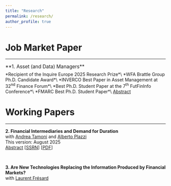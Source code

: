 ```yaml
---
title: "Research"
permalink: /research/
author_profile: true
---
```


Job Market Paper
=========
---

<span style="display:block; font-size:1.10em; margin-bottom:6px;">
  **1. Asset (and Data) Managers**
</span>
*Recipient of the Inquire Europe 2025 Research Prize*\
*WFA Brattle Group Ph.D. Candidate Award*\
*INVERCO Best Paper in Asset Management at 32<sup>nd</sup> Finance Forum*\
*Best Ph.D. Student Paper at the 7<sup>th</sup> FutFinInfo Conference*\
*FMARC Best Ph.D. Student Paper*\
  <a href="#/" onclick="visib('MFData_Econ')">Abstract</a> 
<div id="MFData_Econ" style="display: none; text-align: justify; line-height: 1.2" >
This paper studies the direct impact of new technologies on the asset management industry.<br> 
I show that technological innovations substantially improve fund managers’ ability to target customer demand and attract capital inflows, with implications for the industry’s structure.
Exploiting information from their websites’ codes, I track when fund managers start collecting and analyzing customers’ data using tools like Google Analytics. <br>
Funds adopting such technologies attract 1.5% higher annual flows, with the eﬀect being concentrated in retail share classes. Additionally, they expand product oﬀerings and charge higher fees. The eﬀects decrease with competition as more funds within the same category adopt similar technologies. <br> 
Overall, these results show that technological innovation in asset management extends beyond portfolio allocation decisions to impact how funds attract and retain capital. 
This evidence highlights the economic importance of managers learning from investors’ data.
<br>
</div> <br style="line-height:0.30em;">


Working Papers
==============
---

**2. Financial Intermediaries and Demand for Duration**\
   with [Andrea Tamoni](https://www.andreatamoni.com/) and [Alberto Plazzi](https://sites.google.com/site/albertoplazzihome/home)\
This version: August 2025\
  <a href="#/" onclick="visib('Fin_DemandDur')">Abstract</a> \[[SSRN](https://papers.ssrn.com/sol3/papers.cfm?abstract_id=4605046)\] \[[PDF](../files/Financial_Intermediaries_and_Demand_for_Duration.pdf)\]
<div id="Fin_DemandDur" style="display: none; text-align: justify; line-height: 1.2" >
Stocks with long-term cash flows earn lower expected returns because they hedge fluctuations in investment opportunities. We study the role of financial institutions in shaping this duration premium using equity holdings of primary dealers, pension funds, banks, and insurance companies. We find that intermediaries’ demand for equity duration varies systematically with their risk-bearing capacity. In the time series, institutions reduce their demand for long-duration claims and increase their exposure to reinvestment risk when aggregate capital ratios are low. Such a result extends cross-sectionally: better-capitalized and better-performing institutions tilt their portfolios more strongly toward long-duration stocks than their constrained peers. These patterns align with an ICAPM framework in which hedging demand declines with risk aversion. Counterfactual exercises show that shifts in intermediaries’ preferences generate monotonic changes in expected returns across duration deciles, with especially large effects when demand shocks operate at the holding-company level.
<br> <br style="line-height:0.30em;"> 
<IMG src="../files/01_PrimaryDealers_durDemand_andHKM_.png"  alt="Fin_DemandDur"/>
</div> <br style="line-height:0.30em;">


**3. Are New Technologies Replacing the Information Produced by Financial Markets?**\
   with [Laurent Frésard](https://sites.google.com/view/laurentfresard/home)





<script>
 function visib(id) {
  var x = document.getElementById(id);
  if (x.style.display === "block") {
    x.style.display = "none";
  } else {
    x.style.display = "block";
  }
}
</script>



<!---

## Working paper

<span style="font-size: 1.4em;">Financial Intermediaries and Demand for Duration</span> <span style="margin-left: 10px;"> [SSRN](https://papers.ssrn.com/sol3/papers.cfm?abstract_id=4605046) <br>
*with <a href="https://www.andreatamoni.com" target="_blank" style="text-decoration: none; color: inherit;">Andrea Tamoni</a>, and <a href="https://sites.google.com/site/albertoplazzihome/home" target="_blank" style="text-decoration: none; color: inherit;">Alberto Plazzi</a>*  
<span style="color:lightslategrey"> Main presentations: SFI Research Days; 4<sup>th</sup> LTI@UniTO/Bank of Italy Workshop on Long-Term Investors; MFA; SGF Conference; 7<sup>th</sup> WSIR; 1<sup>st</sup> IFEA Conference </span>

<div style="margin-top: -10px;"></div>

<details>
  <summary style="font-weight:bold; cursor:pointer;">Abstract</summary>
  <p>
We investigate intermediaries demand for long-term cash flows by estimating a characteristic-based demand system on the equity holdings of primary dealers, pension funds, banks, and insurance companies. 
Institutions’ demand for equity duration varies over time and in the cross-section as a function of measures of capital availability. 
In the time-series, when financial constraints are tight, institutions curtail their demand for long-term claims and become more exposed to reinvestment risk. 
In the cross section, unconstrained institutions tilt their portfolio more strongly toward long-duration stocks compared to their constrained peers. 
We conclude that institutional constraints impair the ability to seek for the hedging properties of long-duration claims, to the point that institutions may be forced to leave their “preferred-habitat” allocation. 
Counterfactual analysis shows that shifts in preference for duration generate sizeable effects in the cross-section of stocks, with a stronger impact on firms with long-term cash flows.  </p>
</details>

<div style="margin-top: 25px;"></div>


<span style="font-size: 1.4em;">Are New Technologies Replacing the Information Produced by Financial Markets?</span> <br>
*with <a href="https://sites.google.com/view/laurentfresard/home" target="_blank" style="text-decoration: none; color: inherit;">Laurent Frésard</a>*


<div style="margin-top: 25px;"></div>


<span style="font-size: 1.4em;">The Value of Data-Driven Decision-Making: Evidence from Online Customer Data</span> <br>
*with <a href="https://sites.google.com/view/laurentfresard/home" target="_blank" style="text-decoration: none; color: inherit;">Laurent Frésard</a>, and <a href="https://sites.google.com/site/albertoplazzihome/home" target="_blank" style="text-decoration: none; color: inherit;">Alberto Plazzi</a>* 


<div style="margin-top: 25px;"></div>


<span style="font-size: 1.4em;">Asset Prices in a Data Economy</span> <br>
*with Giacomo Bezzi* 

-->







<!---
<span style="color:lightslategrey"> Main presentations: USI Lugano; SFI Research Days; SASCA PhD Conference  </span> 
-->


<!--

[SSRN](https://papers.ssrn.com/sol3/papers.cfm?abstract_id=4605046)

[[PDF]](http://m-zanotti.github.io/files/paper1.pdf) - 

-->




<!--

## The Horizon of Investors' Information Production 

-->

<!---
<span style="color:lightslategrey"> Presentations: XYZ  </span> 
-->

<!--- 
[[PDF]]() - [[SSRN]]()
-->

 
<!--- 

## Job Market Paper

<span style="font-size: 1.4em;">Asset (and Data) Managers</span> <br>
<span style="margin-left: 10px;"><span style="font-size: 1.05em; color:dimgray">&middot; *Recipient of the Inquire Europe 2025 Research Prize*</span> <br>
<span style="margin-left: 10px;"><span style="font-size: 1.05em; color:dimgray">&middot; *WFA Brattle Group Ph.D. Candidate Award*</span> <br>
<span style="margin-left: 10px;"><span style="font-size: 1.05em; color:dimgray">&middot; *INVERCO Best Paper in Asset Management at 32<sup>nd</sup> Finance Forum*</span> <br>
<span style="margin-left: 10px;"><span style="font-size: 1.05em; color:dimgray">&middot; *Best Ph.D. Student Paper at the 7<sup>th</sup> FutFinInfo Conference*</span> <br>
<span style="margin-left: 10px;"><span style="font-size: 1.05em; color:dimgray">&middot; *FMARC Best Ph.D. Student Paper*</span> <br>

<div style="margin-top: -10px;"></div>

<details>
  <summary style="font-weight:bold; cursor:pointer;">Abstract</summary>
  <p>
This paper studies the direct impact of new technologies on the asset management industry.<br> 
I show that technological innovations substantially improve fund managers’ ability to target customer demand and attract capital inflows, with implications for the industry’s structure.
Exploiting information from their websites’ codes, I track when fund managers start collecting and analyzing customers’ data using tools like Google Analytics. 
Funds adopting such technologies attract 1.5% higher annual flows, with the eﬀect being concentrated in retail share classes. Additionally, they expand product oﬀerings and charge higher fees. The eﬀects decrease with competition as more funds within the same category adopt similar technologies.
Overall, these results show that technological innovation in asset management extends beyond portfolio allocation decisions to impact how funds attract and retain capital. 
This evidence highlights the economic importance of managers learning from investors’ data.
</p>
</details>
-->



<!---

{% if author.googlescholar %}
  You can also find my articles on <u><a href="{{author.googlescholar}}">my Google Scholar profile</a>.</u>
{% endif %}

{% include base_path %}

{% for post in site.publications reversed %}
  {% include archive-single.html %}
{% endfor %}

-->